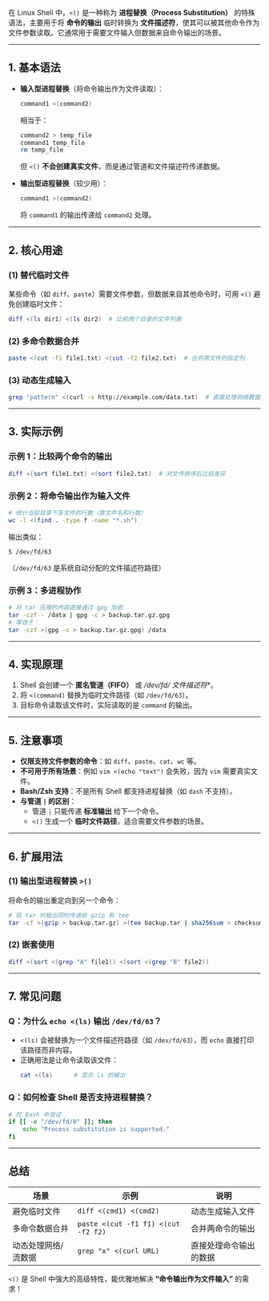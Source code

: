在 Linux Shell 中，`<()` 是一种称为 **进程替换（Process Substitution）** 的特殊语法，主要用于将 **命令的输出** 临时转换为 **文件描述符**，使其可以被其他命令作为文件参数读取。它通常用于需要文件输入但数据来自命令输出的场景。

---

## **1. 基本语法**
- **输入型进程替换**（将命令输出作为文件读取）：
  ```bash
  command1 <(command2)
  ```
  相当于：
  ```bash
  command2 > temp_file
  command1 temp_file
  rm temp_file
  ```
  但 `<()` **不会创建真实文件**，而是通过管道和文件描述符传递数据。

- **输出型进程替换**（较少用）：
  ```bash
  command1 >(command2)
  ```
  将 `command1` 的输出传递给 `command2` 处理。

---

## **2. 核心用途**
### **(1) 替代临时文件**
某些命令（如 `diff`、`paste`）需要文件参数，但数据来自其他命令时，可用 `<()` 避免创建临时文件：
```bash
diff <(ls dir1) <(ls dir2)  # 比较两个目录的文件列表
```

### **(2) 多命令数据合并**
```bash
paste <(cut -f1 file1.txt) <(cut -f2 file2.txt)  # 合并两文件的指定列
```

### **(3) 动态生成输入**
```bash
grep "pattern" <(curl -s http://example.com/data.txt)  # 直接处理网络数据
```

---

## **3. 实际示例**
### **示例 1：比较两个命令的输出**
```bash
diff <(sort file1.txt) <(sort file2.txt)  # 对文件排序后比较差异
```

### **示例 2：将命令输出作为输入文件**
```bash
# 统计当前目录下各文件的行数（需文件名和行数）
wc -l <(find . -type f -name "*.sh")
```
输出类似：
```
5 /dev/fd/63
```
（`/dev/fd/63` 是系统自动分配的文件描述符路径）

### **示例 3：多进程协作**
```bash
# 将 tar 压缩的内容直接通过 gpg 加密
tar -czf - /data | gpg -c > backup.tar.gz.gpg
# 等效于：
tar -czf >(gpg -c > backup.tar.gz.gpg) /data
```

---

## **4. 实现原理**
1. Shell 会创建一个 **匿名管道（FIFO）** 或 **/dev/fd/* 文件描述符**。
2. 将 `<(command)` 替换为临时文件路径（如 `/dev/fd/63`）。
3. 目标命令读取该文件时，实际读取的是 `command` 的输出。

---

## **5. 注意事项**
- **仅限支持文件参数的命令**：如 `diff`、`paste`、`cat`、`wc` 等。
- **不可用于所有场景**：例如 `vim <(echo "text")` 会失败，因为 `vim` 需要真实文件。
- **Bash/Zsh 支持**：不是所有 Shell 都支持进程替换（如 `dash` 不支持）。
- **与管道 `|` 的区别**：
  - 管道 `|` 只能传递 **标准输出** 给下一个命令。
  - `<()` 生成一个 **临时文件路径**，适合需要文件参数的场景。

---

## **6. 扩展用法**
### **(1) 输出型进程替换 `>()`**
将命令的输出重定向到另一个命令：
```bash
# 将 tar 的输出同时传递给 gzip 和 tee
tar -cf >(gzip > backup.tar.gz) >(tee backup.tar | sha256sum > checksum.txt) /data
```

### **(2) 嵌套使用**
```bash
diff <(sort <(grep "A" file1)) <(sort <(grep "B" file2))
```

---

## **7. 常见问题**
### **Q：为什么 `echo <(ls)` 输出 `/dev/fd/63`？**
- `<(ls)` 会被替换为一个文件描述符路径（如 `/dev/fd/63`），而 `echo` 直接打印该路径而非内容。  
- 正确用法是让命令读取该文件：
  ```bash
  cat <(ls)      # 显示 ls 的输出
  ```

### **Q：如何检查 Shell 是否支持进程替换？**
```bash
# 在 Bash 中测试
if [[ -e "/dev/fd/0" ]]; then
    echo "Process substitution is supported."
fi
```

---

## **总结**
| 场景                     | 示例                          | 说明                          |
|--------------------------|-------------------------------|-------------------------------|
| 避免临时文件             | `diff <(cmd1) <(cmd2)`       | 动态生成输入文件              |
| 多命令数据合并           | `paste <(cut -f1 f1) <(cut -f2 f2)` | 合并两命令的输出             |
| 动态处理网络/流数据      | `grep "x" <(curl URL)`       | 直接处理命令输出的数据        |

`<()` 是 Shell 中强大的高级特性，能优雅地解决 **“命令输出作为文件输入”** 的需求！